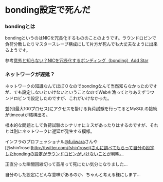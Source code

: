 # bonding設定で死んだ

### bondingとは

bondingというのはNICを冗長化するもののことのようです。ラウンドロビンで負荷分散したりマスタースレーブ構成にして片方が死んでも大丈夫なように出来るようです。

参考[意外と知らない？NICを冗長化するボンディング（bonding）Add Star](http://d.hatena.ne.jp/sen-u/20061002/p1)

### ネットワークが遅延？

ネットワークの知識なんてほぼ０なのでbondingなんて当然知らなかったのですが、でも設定しないといけないということなのでWebを漁ってとりあえずラウンドロビンで設定したのですが、これがいけなかった。

並列(最大100プロセス)にアクセスを掛ける負荷試験を行ってるとMySQLの接続がtimeoutが結構出る。

根本的な問題として負荷試験のシナリオにミスがあったりはするのですが、それとは別にネットワークに遅延が発生する模様。

インフラのプロフェッショナル[@fujiwara](http://twitter.com/fujiwara)さんや[@shin1rosei]http://twitter.com/(shin1rosei)さんに調べてもらって自分の設定したbondingの設定がラウンドロビンがいけないことが判明。

正直分った瞬間回線切って首吊って死にたい気分になりました...

<script src="http://togetter.com/js/parts.js"></script><script>tgtr.ExtendWidget({id:'222670',url:'http://togetter.com/'});</script>

自分のした設定にどんな意味があるのか、ちゃんと考える様にします...
